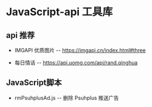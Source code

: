 # JavaScript-api 工具库
## api 推荐
- IMGAPI 优质图片 -- https://imgapi.cn/index.html#three

- 每日情话 -- https://api.uomg.com/api/rand.qinghua

## JavaScript脚本
- rmPsuhplusAd.js -- 删除 Psuhplus 推送广告